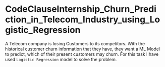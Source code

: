 # CodeClauseInternship_Churn_Prediction_in_Telecom_Industry_using_Logistic_Regression
A Telecom company is losing Customers to its competitors. With the historical customer churn information that they have, they want a ML Model to predict, which of their present customers may churn.   For this task I have used `Logistic Regression` model to solve the problem. 
